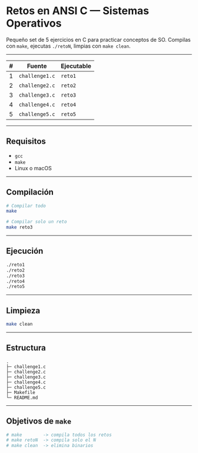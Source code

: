 # Retos en ANSI C — Sistemas Operativos

Pequeño set de 5 ejercicios en C para practicar conceptos de SO. Compilas con `make`, ejecutas `./retoN`, limpias con `make clean`.

---


| # | Fuente         | Ejecutable |
| - | -------------- | ---------- |
| 1 | `challenge1.c` | `reto1`    |
| 2 | `challenge2.c` | `reto2`    |
| 3 | `challenge3.c` | `reto3`    |
| 4 | `challenge4.c` | `reto4`    |
| 5 | `challenge5.c` | `reto5`    |

---

## Requisitos

* `gcc`
* `make`
* Linux o macOS

---

##  Compilación

```bash
# Compilar todo
make

# Compilar solo un reto
make reto3
```

---

## Ejecución

```bash
./reto1
./reto2
./reto3
./reto4
./reto5
```

---

##  Limpieza

```bash
make clean
```

---

## Estructura 

```
.
├─ challenge1.c
├─ challenge2.c
├─ challenge3.c
├─ challenge4.c
├─ challenge5.c
├─ Makefile
└─ README.md
```

---

##  Objetivos de `make` 

```Makefile
# make        -> compila todos los retos
# make retoN  -> compila solo el N
# make clean  -> elimina binarios
```
